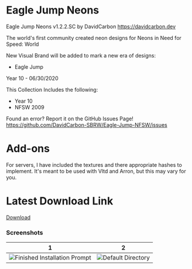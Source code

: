 # Eagle Jump Neons

Eagle Jump Neons v1.2.2.SC
by DavidCarbon
https://davidcarbon.dev

The world's first community created neon designs for Neons in Need for Speed: World

New Visual Brand will be added to mark a new era of designs:
- Eagle Jump

Year 10 - 06/30/2020

This Collection Includes the following:
- Year 10
- NFSW 2009

Found an error? Report it on the GitHub Issues Page!
https://github.com/DavidCarbon-SBRW/Eagle-Jump-NFSW/issues

# Add-ons

For servers, I have included the textures and there appropriate hashes to implement. It's meant to be used with Vltd and Arron, but this may vary for you.

# Latest Download Link

[Download](https://github.com/1DavidCarbon/Eagle-Jump-NFSW/archive/Collections.zip)

### Screenshots
1             |  2
:-------------------------:|:-------------------------:
![Finished Installation Prompt](https://rawcdn.githack.com/1DavidCarbon/Eagle-Jump-NFSW/master/.github/Images/nfsw160.jpg) | ![Default Directory](https://rawcdn.githack.com/1DavidCarbon/Eagle-Jump-NFSW/master/.github/Images/nfsw085.jpg)